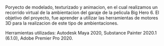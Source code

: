 Poryecto de modelado, texturizado y animacion, en el cual realizamos un recorrido virtual de la ambientacion del garaje de la pelicula Big Hero 6.
El objetivo del proyecto, fue aprender a utilizar las herramientas de motores 3D para la realizacion de este tipo de ambientaciones.

Herramientas utilizadas: Autodesk Maya 2020, Substance Painter 2020.1 (6.1.0), Adobe Premier Pro 2020.
